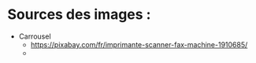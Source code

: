 # Sources des images :
+ Carrousel 
    + https://pixabay.com/fr/imprimante-scanner-fax-machine-1910685/
    +